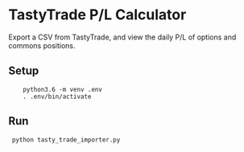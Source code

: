 # TastyTrade P/L Calculator
Export a CSV from TastyTrade, and view the daily P/L of options and commons positions. 

## Setup
```
    python3.6 -m venv .env
    . .env/bin/activate
```

## Run
```
 python tasty_trade_importer.py
```